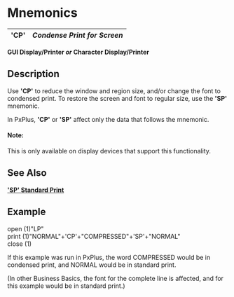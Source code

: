 # Mnemonics

**'CP'** |  **_Condense Print for Screen_**  
---|---  
  
**GUI Display/Printer _or_ Character Display/Printer**

##  Description

Use **'CP'** to reduce the window and region size, and/or change the font to condensed print. To restore the screen and font to regular size, use the **'SP'** mnemonic.

In PxPlus, **'CP'** or **'SP'** affect only the data that follows the mnemonic.

#### **Note:**  
This is only available on display devices that support this functionality.

## See Also

**['SP' Standard Print](sp.md)**

##  Example

open (1)"LP"  
print (1)"NORMAL"+'CP'+"COMPRESSED"+'SP'+"NORMAL"  
close (1)

If this example was run in PxPlus, the word COMPRESSED would be in condensed print, and NORMAL would be in standard print.

(In other Business Basics, the font for the complete line is affected, and for this example would be in standard print.)
